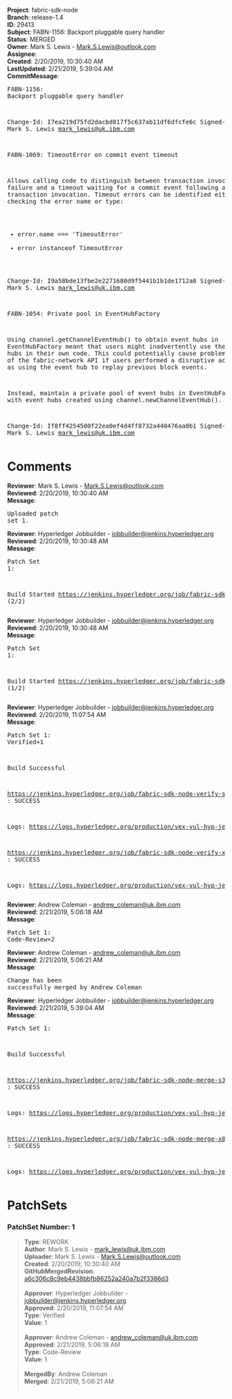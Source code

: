 <strong>Project</strong>: fabric-sdk-node<br><strong>Branch</strong>: release-1.4<br><strong>ID</strong>: 29413<br><strong>Subject</strong>: FABN-1156: Backport pluggable query handler<br><strong>Status</strong>: MERGED<br><strong>Owner</strong>: Mark S. Lewis - Mark.S.Lewis@outlook.com<br><strong>Assignee</strong>:<br><strong>Created</strong>: 2/20/2019, 10:30:40 AM<br><strong>LastUpdated</strong>: 2/21/2019, 5:39:04 AM<br><strong>CommitMessage</strong>:<br><pre>FABN-1156: Backport pluggable query handler

Change-Id: I7ea219d75fd2dacbd817f5c637ab11df6dfcfe6c
Signed-off-by: Mark S. Lewis <mark_lewis@uk.ibm.com>

FABN-1069: TimeoutError on commit event timeout

Allows calling code to distinguish between transaction invocation
failure and a timeout waiting for a commit event following a
successful transaction invocation. Timeout errors can be identified
either by checking the error name or type:

- error.name === 'TimeoutError'
- error instanceof TimeoutError

Change-Id: I9a58bde13fbe2e2271680d9f5441b1b1de1712a8
Signed-off-by: Mark S. Lewis <mark_lewis@uk.ibm.com>

FABN-1054: Private pool in EventHubFactory

Using channel.getChannelEventHub() to obtain event hubs in
EventHubFactory meant that users might inadvertently use the same
event hubs in their own code. This could potentially cause problems
with use of the fabric-network API if users performed a disruptive
action, such as using the event hub to replay previous block events.

Instead, maintain a private pool of event hubs in EventHubFactory,
with event hubs created using channel.newChannelEventHub().

Change-Id: If8ff4254500f22ea0ef4d4ff8732a440476aa0b1
Signed-off-by: Mark S. Lewis <mark_lewis@uk.ibm.com>
</pre><h1>Comments</h1><strong>Reviewer</strong>: Mark S. Lewis - Mark.S.Lewis@outlook.com<br><strong>Reviewed</strong>: 2/20/2019, 10:30:40 AM<br><strong>Message</strong>: <pre>Uploaded patch set 1.</pre><strong>Reviewer</strong>: Hyperledger Jobbuilder - jobbuilder@jenkins.hyperledger.org<br><strong>Reviewed</strong>: 2/20/2019, 10:30:48 AM<br><strong>Message</strong>: <pre>Patch Set 1:

Build Started https://jenkins.hyperledger.org/job/fabric-sdk-node-verify-x86_64/2061/ (2/2)</pre><strong>Reviewer</strong>: Hyperledger Jobbuilder - jobbuilder@jenkins.hyperledger.org<br><strong>Reviewed</strong>: 2/20/2019, 10:30:48 AM<br><strong>Message</strong>: <pre>Patch Set 1:

Build Started https://jenkins.hyperledger.org/job/fabric-sdk-node-verify-s390x/670/ (1/2)</pre><strong>Reviewer</strong>: Hyperledger Jobbuilder - jobbuilder@jenkins.hyperledger.org<br><strong>Reviewed</strong>: 2/20/2019, 11:07:54 AM<br><strong>Message</strong>: <pre>Patch Set 1: Verified+1

Build Successful 

https://jenkins.hyperledger.org/job/fabric-sdk-node-verify-s390x/670/ : SUCCESS

Logs: https://logs.hyperledger.org/production/vex-yul-hyp-jenkins-3/fabric-sdk-node-verify-s390x/670

https://jenkins.hyperledger.org/job/fabric-sdk-node-verify-x86_64/2061/ : SUCCESS

Logs: https://logs.hyperledger.org/production/vex-yul-hyp-jenkins-3/fabric-sdk-node-verify-x86_64/2061</pre><strong>Reviewer</strong>: Andrew Coleman - andrew_coleman@uk.ibm.com<br><strong>Reviewed</strong>: 2/21/2019, 5:06:18 AM<br><strong>Message</strong>: <pre>Patch Set 1: Code-Review+2</pre><strong>Reviewer</strong>: Andrew Coleman - andrew_coleman@uk.ibm.com<br><strong>Reviewed</strong>: 2/21/2019, 5:06:21 AM<br><strong>Message</strong>: <pre>Change has been successfully merged by Andrew Coleman</pre><strong>Reviewer</strong>: Hyperledger Jobbuilder - jobbuilder@jenkins.hyperledger.org<br><strong>Reviewed</strong>: 2/21/2019, 5:39:04 AM<br><strong>Message</strong>: <pre>Patch Set 1:

Build Successful 

https://jenkins.hyperledger.org/job/fabric-sdk-node-merge-s390x/237/ : SUCCESS

Logs: https://logs.hyperledger.org/production/vex-yul-hyp-jenkins-3/fabric-sdk-node-merge-s390x/237

https://jenkins.hyperledger.org/job/fabric-sdk-node-merge-x86_64/251/ : SUCCESS

Logs: https://logs.hyperledger.org/production/vex-yul-hyp-jenkins-3/fabric-sdk-node-merge-x86_64/251</pre><h1>PatchSets</h1><h3>PatchSet Number: 1</h3><blockquote><strong>Type</strong>: REWORK<br><strong>Author</strong>: Mark S. Lewis - mark_lewis@uk.ibm.com<br><strong>Uploader</strong>: Mark S. Lewis - Mark.S.Lewis@outlook.com<br><strong>Created</strong>: 2/20/2019, 10:30:40 AM<br><strong>GitHubMergedRevision</strong>: [a6c306c8c9eb4438bbfb86252a240a7b2f3386d3](https://github.com/hyperledger/fabric-sdk-node/commit/a6c306c8c9eb4438bbfb86252a240a7b2f3386d3)<br><br><strong>Approver</strong>: Hyperledger Jobbuilder - jobbuilder@jenkins.hyperledger.org<br><strong>Approved</strong>: 2/20/2019, 11:07:54 AM<br><strong>Type</strong>: Verified<br><strong>Value</strong>: 1<br><br><strong>Approver</strong>: Andrew Coleman - andrew_coleman@uk.ibm.com<br><strong>Approved</strong>: 2/21/2019, 5:06:18 AM<br><strong>Type</strong>: Code-Review<br><strong>Value</strong>: 1<br><br><strong>MergedBy</strong>: Andrew Coleman<br><strong>Merged</strong>: 2/21/2019, 5:06:21 AM<br><br></blockquote>